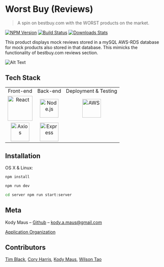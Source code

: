 # Worst Buy (Reviews)
> A spin on bestbuy.com with the WORST products on the market.

[![NPM Version][npm-image]][npm-url]
[![Build Status][travis-image]][travis-url]
[![Downloads Stats][npm-downloads]][npm-url]

This product displays mock reviews stored in a mySQL AWS-RDS database for mock products also stored in that database. This mimicks the functionality of bestbuy.com reviews section.

![Alt Text](https://thumbs.gfycat.com/SkeletalBestIberianbarbel-size_restricted.gif)


## Tech Stack
<table>
  <tr>
  </tr>
  <tr>
    <td align="center">Front-end</td>
    <td align="center">Back-end</td>
    <td align="center">Deployment & Testing</td>
  </tr>
  <tr>
    <td align="center"><img src="https://upload.wikimedia.org/wikipedia/commons/thumb/a/a7/React-icon.svg/1280px-React-icon.svg.png" alt="React" title="React" width="80px"/></td>
    <td align="center"><img src="https://upload.wikimedia.org/wikipedia/commons/thumb/d/d9/Node.js_logo.svg/1280px-Node.js_logo.svg.png" alt="Node.js" title="Node.js" width="60px"/></td>
    <td align="center"><img src="https://upload.wikimedia.org/wikipedia/commons/9/93/Amazon_Web_Services_Logo.svg" alt="AWS" title="AWS" width="60px"/></td>
  </tr>
  <tr>
    <td align="center"><img src="https://user-images.githubusercontent.com/8939680/57233884-20344080-6fe5-11e9-8df3-0df1282e1574.png" alt="Axios" title="Axios" width="60px"/></td>
    <td align="center"><img src="https://buttercms.com/static/images/tech_banners/ExpressJS.png" alt="Express" title="Express" width="60px"/></td>
  </tr>
</table>

## Installation

OS X & Linux:

```sh
npm install
```
```sh
npm run dev
```

```sh
cd server npm run start:server
```


## Meta

Kody Maus – [Github](https://github.com/auto-mausx) – kody.a.maus@gmail.com



[Application Organization](https://github.com/FEC-HRATX-48)

## Contributors

[Tim Black](https://github.com/talltimblack),
[Cory Harris](https://github.com/CoryLHarris),
[Kody Maus](https://github.com/auto-mausx),
[Wilson Tao](https://github.com/wilson-tao)

<!-- Markdown link & img dfn's -->
[npm-image]: https://img.shields.io/npm/v/datadog-metrics.svg?style=flat-square
[npm-url]: https://npmjs.org/package/datadog-metrics
[npm-downloads]: https://img.shields.io/npm/dm/datadog-metrics.svg?style=flat-square
[travis-image]: https://img.shields.io/travis/dbader/node-datadog-metrics/master.svg?style=flat-square
[travis-url]: https://travis-ci.org/dbader/node-datadog-metrics
[wiki]: https://github.com/yourname/yourproject/wiki
